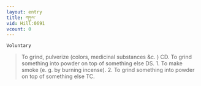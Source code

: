 ```yaml
---
layout: entry
title: གཏུལ་
vid: Hill:0691
vcount: 0
---
```

`Voluntary` 
> To grind, pulverize (colors, medicinal substances &c\.
) CD\.
 To grind something into powder on top of something else DS\.
 1\.
 To make smoke (e\.
g\.
 by burning incense)\.
 2\.
 To grind something into powder on top of something else TC\.

